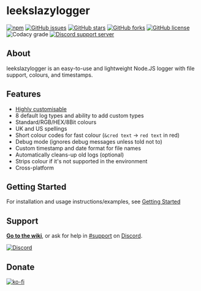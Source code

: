 # leekslazylogger

[![npm](https://img.shields.io/npm/v/leekslazylogger/latest?style=flat-square)](https://www.npmjs.com/package/leekslazylogger)   [![GitHub issues](https://img.shields.io/github/issues/eartharoid/leekslazylogger?style=flat-square)](https://github.com/eartharoid/leekslazylogger/issues)    [![GitHub stars](https://img.shields.io/github/stars/eartharoid/leekslazylogger?style=flat-square)](https://github.com/eartharoid/leekslazylogger/stargazers)    [![GitHub forks](https://img.shields.io/github/forks/eartharoid/leekslazylogger?style=flat-square)](https://github.com/eartharoid/leekslazylogger/network)    [![GitHub license](https://img.shields.io/github/license/eartharoid/leekslazylogger?style=flat-square)](https://github.com/eartharoid/leekslazylogger/blob/master/LICENSE)    ![Codacy grade](https://img.shields.io/codacy/grade/15dc38c312c3430d8ed02c58edb2e8bd?logo=codacy&style=flat-square)    [![Discord support server](https://discordapp.com/api/guilds/451745464480432129/embed.png?style=shield)](https://discord.gg/pXc9vyC)

## About

leekslazylogger is an easy-to-use and lightweight Node.JS logger with file support, colours, and timestamps.

## Features

- [Highly customisable](https://logger.eartharoid.me/customisation)
- 8 default log types and ability to add custom types
- Standard/RGB/HEX/8Bit colours
- UK and US spellings
- Short colour codes for fast colour (`&cred text` -> `red text` in red)
- Debug mode (ignores debug messages unless told not to)
- Custom timestamp and date format for file names
- Automatically cleans-up old logs (optional)
- Strips colour if it's not supported in the environment
- Cross-platform

## Getting Started

For installation and usage instructions/examples, see [Getting Started](https://logger.eartharoid.me/getting-started)

## Support

**[Go to the wiki](https://logger.eartharoid.me)**, or ask for help in [#support](https://discordapp.com/channels/451745464480432129/475351519516950548) on [Discord](https://discord.gg/pXc9vyC).

[![Discord](https://discordapp.com/api/guilds/451745464480432129/widget.png?style=banner4)](https://discord.gg/pXc9vyC)

## Donate

[![ko-fi](https://www.ko-fi.com/img/githubbutton_sm.svg)](https://ko-fi.com/eartharoid)
